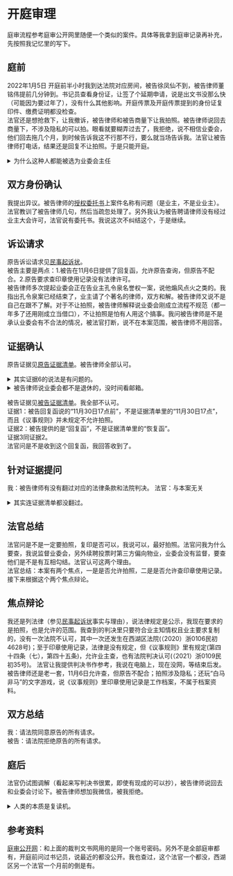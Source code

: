 # 开庭审理
庭审流程参考庭审公开网里随便一个类似的案件。具体等我拿到庭审记录再补充，先按照我记忆里的写下。  
## 庭前
2022年1月5日 开庭前半小时我到达法院对应房间，被告徐凤仙不到，被告律师董铭伟提前几分钟到。书记员查看身份证，让签了个延期申请，说是出文书没那么快（可能因为要过年了），没有什么其他影响。开庭传票及开庭传票提到的身份证复印件、缴费证明都没检查。  
法官还是想抢救下，让我撤诉，被告律师和被告商量下让我拍照。被告律师说回去商量下，不涉及隐私的可以拍。眼看就要糊弄过去了，我拒绝，说不相信业委会，他们回去拖几个月，到时候告诉我这不行那不行，要么就当场告诉我。法官让被告律师打电话，结果还是回复不让拍照。于是只能开庭。
<details>
<summary>为什么这种人都能被选为业委会主任</summary>续聘时业主提出物业费违约金2%每天不合理，徐凤仙回答“为什么要给物业这2%的机会呢？&#x1F92D;&#x1F92D;到点就交物业费不就完事了吗？我不会给物业这2%的机会的&#x1F601;&#x1F601;”。这种简单的案子还请律师，自己还不到场。反正花的是业主的钱，不心疼。
</details>

## 双方身份确认
我提出异议。被告律师的[授权委托书](https://github.com/nozominull/zidieyuanzhiqingquan/blob/main/%E5%BA%AD%E5%AE%A1%E8%B5%84%E6%96%99/%E8%A2%AB%E5%91%8A%E6%8E%88%E6%9D%83%E5%A7%94%E6%89%98%E4%B9%A6.pdf)上案件名称有问题（是业主，不是业业主）。法官教训了被告律师几句，然后当疏忽处理了。另外我认为被告聘请律师没有经过业主大会许可，法官说有委托书。我说这次不纠结这个，于是继续。

## 诉讼请求
原告诉讼请求见[民事起诉状](https://github.com/nozominull/zidieyuanzhiqingquan/blob/main/%E5%BA%AD%E5%AE%A1%E8%B5%84%E6%96%99/%E6%B0%91%E4%BA%8B%E8%B5%B7%E8%AF%89%E7%8A%B6.pdf)。  
被告主要是两点：1.被告在11月6日提供了回复函，允许原告查询，但原告不配合。2.原告要求查印章使用记录没有法律许可。  
被告律师多次提起业委会正在告业主孔令泉名誉权一案，说他煽风点火之类的。我指出孔令泉案已经结束了，业主请了个著名的律师，双方和解。被告律师又说不是自己在跟不了解。对于不让拍照，被告律师解释说业委会刚成立流程不规范（都一年多了还用刚成立当借口），不让拍照是怕有人用这个搞事。我问被告律师是不是承认业委会有不合法的情况，被法官打断，说不在本案范围，被告律师不用回答。  


## 证据确认
原告证据见[原告证据清单](https://github.com/nozominull/zidieyuanzhiqingquan/blob/main/%E5%BA%AD%E5%AE%A1%E8%B5%84%E6%96%99/%E5%8E%9F%E5%91%8A%E8%AF%81%E6%8D%AE%E6%B8%85%E5%8D%95.pdf)。被告律师全部认可。
<details>
<summary>其实证据6的说法是有问题的。</summary>
乔冰冰应该看过我的邮件，但不敢回或不想回；徐凤仙则可能根本没登过邮箱，我甚至怀疑她不会用电脑。
</details>
<details>
<summary>被告律师说业委会都不是退休的，没时间看邮箱。</summary>
被告律师在说谎，业委会主任徐凤仙就是退休的。只不过她整天忙着在浙大搞义务劳动，自己小区都不管。
</details>

被告证据见[被告证据清单](https://github.com/nozominull/zidieyuanzhiqingquan/blob/main/%E5%BA%AD%E5%AE%A1%E8%B5%84%E6%96%99/%E8%A2%AB%E5%91%8A%E8%AF%81%E6%8D%AE%E6%B8%85%E5%8D%95.pdf)。我全部不认可。  
证据1：被告回复函说的“11月30日17点前”，不是证据清单里的“11月30日17点”，而且《议事规则》并未规定不允许拍照。  
证据2：被告提供的是“回复函”，不是证据清单里的“恢复函”。  
证据3同证据2。  
法官问是不是收到这个回复函，我回答收到了。  

## 针对证据提问
我：被告律师有没有翻过对应的法律条款和法院判决。
法官：与本案无关

<details>
<summary>其实连证据清单都没翻过。</summary>
我提到《议事规则》允许查印章使用记录时被告律师（和法官）都在翻证据清单（原告证据清单5）。我质疑被告律师有没有提前做好功课，被法官打断。
</details>

## 法官总结
法官问是不是一定要拍照，复印是否可以，我说可以，最好拍照。法官问我为什么要查，我说监督业委会，另外续聘投票时第三方偏向物业，业委会没有监督，要查他们是不是有互相勾结。法官认可这两个理由。  
法官总结：本案有两个焦点，一是是否允许拍照，二是是否允许查印章使用记录。接下来根据这个两个焦点辩论。

## 焦点辩论
我还是列法律（参见[民事起诉状](https://github.com/nozominull/zidieyuanzhiqingquan/blob/main/%E5%BA%AD%E5%AE%A1%E8%B5%84%E6%96%99/%E6%B0%91%E4%BA%8B%E8%B5%B7%E8%AF%89%E7%8A%B6.pdf)事实与理由），说法律规定是公示，我现在要求的是拍照，也是允许的范围。我查到的判决里只要符合业主知情权且业主要求复制的，没有一次法院不认可，其中一次还发生在西湖区法院(（2020）浙0106民初4628号)；至于印章使用记录，法律是没有规定，但《议事规则》里有规定(第四十四条（七），第四十五条)，允许业主查，也有法院判决认可(（2021）浙0109民初35号)。 法官让我提供判决书作参考，我说在电脑上，现在没网，等结束后发。 
被告律师还是老一套，11月6日允许查，但原告不配合；拍照涉及隐私；还玩“白马非马”的文字游戏，说《议事规则》里印章使用记录是工作档案，不属于档案资料。

## 双方总结
我：请法院同意原告的所有请求。  
被告：请法院拒绝原告的所有请求。  

## 庭后
法官仍试图调解（看起来写判决书很累，即使有现成的可以抄），被告律师说回去和业委会讨论下。被告律师想加我微信，被我拒绝。

<details>
<summary>人类的本质是复读机。</summary>

有兴趣可以查下[案例目录](https://github.com/nozominull/zidieyuanzhiqingquan/blob/main/%E5%BA%AD%E5%AE%A1%E8%B5%84%E6%96%99/%E6%A1%88%E4%BE%8B%E7%9B%AE%E5%BD%95.pdf)的提到的3个案件（（2017）浙0109民初17536号，（2017）浙0109民初17546号，（2017）浙0109民初17552号），3个判决书除了原告名字其他完全相同。
</details>

## 参考资料
[庭审公开网](http://tingshen.court.gov.cn/)：和上面的裁判文书网用的是同一个账号密码。另外不是全部庭审都有，开庭前问过书记员，说最近的都没公开。我也查过，这个法官一个都没，西湖区另一个法官一个月前的倒是有。